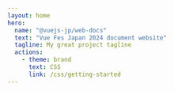 ```yaml
---
layout: home
hero:
  name: "@vuejs-jp/web-docs"
  text: "Vue Fes Japan 2024 document website"
  tagline: My great project tagline
  actions:
    - theme: brand
      text: CSS
      link: /css/getting-started
---
```

